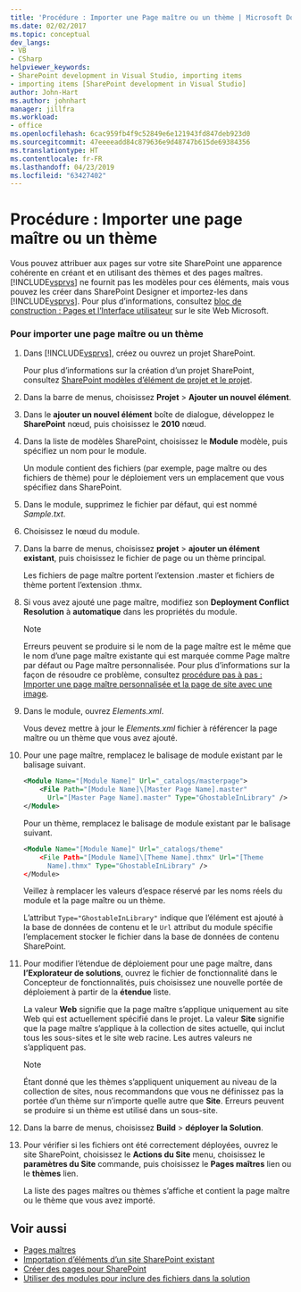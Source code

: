 ```yaml
---
title: 'Procédure : Importer une Page maître ou un thème | Microsoft Docs'
ms.date: 02/02/2017
ms.topic: conceptual
dev_langs:
- VB
- CSharp
helpviewer_keywords:
- SharePoint development in Visual Studio, importing items
- importing items [SharePoint development in Visual Studio]
author: John-Hart
ms.author: johnhart
manager: jillfra
ms.workload:
- office
ms.openlocfilehash: 6cac959fb4f9c52849e6e121943fd847deb923d0
ms.sourcegitcommit: 47eeeeadd84c879636e9d48747b615de69384356
ms.translationtype: HT
ms.contentlocale: fr-FR
ms.lasthandoff: 04/23/2019
ms.locfileid: "63427402"
---
```

# <a name="how-to-import-a-master-page-or-theme"></a>Procédure : Importer une page maître ou un thème
  Vous pouvez attribuer aux pages sur votre site SharePoint une apparence cohérente en créant et en utilisant des thèmes et des pages maîtres. [!INCLUDE[vsprvs](../sharepoint/includes/vsprvs-md.md)] ne fournit pas les modèles pour ces éléments, mais vous pouvez les créer dans SharePoint Designer et importez-les dans [!INCLUDE[vsprvs](../sharepoint/includes/vsprvs-md.md)]. Pour plus d’informations, consultez [bloc de construction : Pages et l’Interface utilisateur](http://go.microsoft.com/fwlink/?LinkID=182095) sur le site Web Microsoft.

### <a name="to-import-a-master-page-or-theme"></a>Pour importer une page maître ou un thème

1. Dans [!INCLUDE[vsprvs](../sharepoint/includes/vsprvs-md.md)], créez ou ouvrez un projet SharePoint.

     Pour plus d’informations sur la création d’un projet SharePoint, consultez [SharePoint modèles d’élément de projet et le projet](../sharepoint/sharepoint-project-and-project-item-templates.md).

2. Dans la barre de menus, choisissez **Projet** > **Ajouter un nouvel élément**.

3. Dans le **ajouter un nouvel élément** boîte de dialogue, développez le **SharePoint** nœud, puis choisissez le **2010** nœud.

4. Dans la liste de modèles SharePoint, choisissez le **Module** modèle, puis spécifiez un nom pour le module.

     Un module contient des fichiers (par exemple, page maître ou des fichiers de thème) pour le déploiement vers un emplacement que vous spécifiez dans SharePoint.

5. Dans le module, supprimez le fichier par défaut, qui est nommé *Sample.txt*.

6. Choisissez le nœud du module.

7. Dans la barre de menus, choisissez **projet** > **ajouter un élément existant**, puis choisissez le fichier de page ou un thème principal.

     Les fichiers de page maître portent l’extension .master et fichiers de thème portent l’extension .thmx.

8. Si vous avez ajouté une page maître, modifiez son **Deployment Conflict Resolution** à **automatique** dans les propriétés du module.

    > [!NOTE]
    > Erreurs peuvent se produire si le nom de la page maître est le même que le nom d’une page maître existante qui est marquée comme Page maître par défaut ou Page maître personnalisée. Pour plus d’informations sur la façon de résoudre ce problème, consultez [procédure pas à pas : Importer une page maître personnalisée et la page de site avec une image](../sharepoint/walkthrough-import-a-custom-master-page-and-site-page-with-an-image.md).

9. Dans le module, ouvrez *Elements.xml*.

     Vous devez mettre à jour le *Elements.xml* fichier à référencer la page maître ou un thème que vous avez ajouté.

10. Pour une page maître, remplacez le balisage de module existant par le balisage suivant.

    ```xml
    <Module Name="[Module Name]" Url="_catalogs/masterpage">
        <File Path="[Module Name]\[Master Page Name].master"
          Url="[Master Page Name].master" Type="GhostableInLibrary" />
    </Module>
    ```

     Pour un thème, remplacez le balisage de module existant par le balisage suivant.

    ```xml
    <Module Name="[Module Name]" Url="_catalogs/theme"
        <File Path="[Module Name]\[Theme Name].thmx" Url="[Theme
          Name].thmx" Type="GhostableInLibrary" />
    </Module>
    ```

     Veillez à remplacer les valeurs d’espace réservé par les noms réels du module et la page maître ou un thème.

     L’attribut `Type="GhostableInLibrary"` indique que l’élément est ajouté à la base de données de contenu et le `Url` attribut du module spécifie l’emplacement stocker le fichier dans la base de données de contenu SharePoint.

11. Pour modifier l’étendue de déploiement pour une page maître, dans **l’Explorateur de solutions**, ouvrez le fichier de fonctionnalité dans le Concepteur de fonctionnalités, puis choisissez une nouvelle portée de déploiement à partir de la **étendue** liste.

     La valeur **Web** signifie que la page maître s’applique uniquement au site Web qui est actuellement spécifié dans le projet. La valeur **Site** signifie que la page maître s’applique à la collection de sites actuelle, qui inclut tous les sous-sites et le site web racine. Les autres valeurs ne s’appliquent pas.

    > [!NOTE]
    > Étant donné que les thèmes s’appliquent uniquement au niveau de la collection de sites, nous recommandons que vous ne définissez pas la portée d’un thème sur n’importe quelle autre que **Site**. Erreurs peuvent se produire si un thème est utilisé dans un sous-site.

12. Dans la barre de menus, choisissez **Build** > **déployer la Solution**.

13. Pour vérifier si les fichiers ont été correctement déployées, ouvrez le site SharePoint, choisissez le **Actions du Site** menu, choisissez le **paramètres du Site** commande, puis choisissez le **Pages maîtres**  lien ou le **thèmes** lien.

     La liste des pages maîtres ou thèmes s’affiche et contient la page maître ou le thème que vous avez importé.

## <a name="see-also"></a>Voir aussi
- [Pages maîtres](http://go.microsoft.com/fwlink/?LinkId=184955)
- [Importation d’éléments d’un site SharePoint existant](../sharepoint/importing-items-from-an-existing-sharepoint-site.md)
- [Créer des pages pour SharePoint](../sharepoint/creating-pages-for-sharepoint.md)
- [Utiliser des modules pour inclure des fichiers dans la solution](../sharepoint/using-modules-to-include-files-in-the-solution.md)
